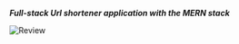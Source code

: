 ***Full-stack Url shortener application with the MERN stack***


![Review]('/screenshots/screen.png')


